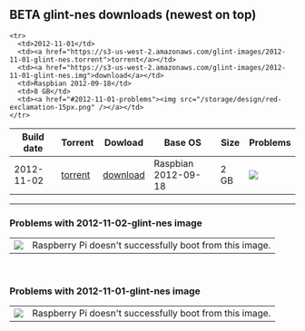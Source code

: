 ## BETA glint-nes downloads (newest on top)

<table id="release-list">
  <thead>
    <tr>
      <th>Build date</th>
      <th>Torrent</th>
      <th>Dowload</th>
      <th>Base OS</th>
      <th>Size</th>
      <th>Problems</th>
    </tr>
  </thead>
  <tbody>
    <tr>
      <td>2012-11-02</td>
      <td><a href="https://s3-us-west-2.amazonaws.com/glint-images/2012-11-02-glint-nes.torrent">torrent</a></td>
      <td><a href="https://s3-us-west-2.amazonaws.com/glint-images/2012-11-02-glint-nes.img">download</a></td>
      <td>Raspbian 2012-09-18</td>
      <td>2 GB</td>
      <td><a href="#2012-11-02-problems"><img src="/storage/design/red-exclamation-15px.png" /></a></td>
    </tr>
    
    <tr>
      <td>2012-11-01</td>
      <td><a href="https://s3-us-west-2.amazonaws.com/glint-images/2012-11-01-glint-nes.torrent">torrent</a></td>
      <td><a href="https://s3-us-west-2.amazonaws.com/glint-images/2012-11-01-glint-nes.img">download</a></td>
      <td>Raspbian 2012-09-18</td>
      <td>8 GB</td>
      <td><a href="#2012-11-01-problems"><img src="/storage/design/red-exclamation-15px.png" /></a></td>
    </tr>
  </tbody>
</table>

<hr />

### Problems with 2012-11-02-glint-nes image
<table id="#2012-11-02-problems" class="release-problems">
  <tbody>
    <td><img src="/storage/design/red-exclamation-15px.png" /></td>
    <td>Raspberry Pi doesn't successfully boot from this image.</td>
  </tbody>
</table>
<br />

### Problems with 2012-11-01-glint-nes image
<table id="#2012-11-02-problems" class="release-problems">
  <tbody>
    <td><img src="/storage/design/red-exclamation-15px.png" /></td>
    <td>Raspberry Pi doesn't successfully boot from this image.</td>
  </tbody>
</table>
<br />
